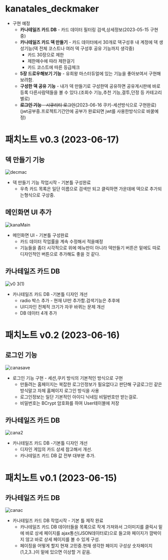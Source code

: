# kanatales_deckmaker

* 구현 예정
  * **카나테일즈 카드 DB** - 카드 데이터 필터링 검색,상세정보(2023-05-15 구현중)
  * **카나테일즈 카드 덱 만들기** - 카드 데이터에서 30개로 덱구성후 내 계정에 덱 생성기능(덱 전체 코스트나 여러 덱 구성후 공유 기능까지 생각중)
    * 카드 30장으로 제한
    * 제한매수에 따라 제한걸기
    * 카드 코스트에 따른 등급체크 
  * **5장 드로우해보기 기능** - 유희왕 마스터듀얼에 있는 기능을 좋아보여서 구현해 보려함.
  * **구성한 덱 공유 기능** - 내가 덱 만들기로 구성한덱 공유하면 공유게시판에 바로 등록 다른사람덱들을 볼 수 있다.(조회수 기능,추천 기능,결투,던정 등 카테고리별로)
  * ~~**로그인 기능** - 시큐리티 로그인~~(2023-06-16 쿠키-세션방식으로 구현완료)(jwt공부중.프로젝트기간안에 공부가 완료되면 jwt를 사용한방식으로 바꿀예정)

# 패치노트 v0.3 (2023-06-17)
## 덱 만들기 기능
![decmac](https://github.com/jungtaemin/kanatales_deckmaker/assets/96284736/defd42ae-cada-4209-af83-0e5ba1e36b7c)
* 덱 만들기 기능 작업시작 - 기본틀 구성완료
  * 우측 카드 목록은 일단 이름으로 검색만 되고 클릭하면 가운데에 덱으로 추가되는형식으로 구상중.
## 메인화면 UI 추가
![kanaMain](https://github.com/jungtaemin/kanatales_deckmaker/assets/96284736/8cf601c2-2766-4761-a15d-3da499253cb0)
* 메인화면 UI - 기본틀 구성완료
  * 카드 데이터 작업률을 계속 수정해서 적을예정
  * 기능들을 좀더 시각적으로 위에 메뉴만이 아니라 덱만들기 버튼은 밑에도 따로 디자인적인 버튼으로 추가해도 좋을 것 같다. 
## 카나테일즈 카드 DB
![v0 3(1)](https://github.com/jungtaemin/kanatales_deckmaker/assets/96284736/8342d7df-9763-4a75-b8ea-12bb969d0569)
* 카나테일즈 카드 DB -기본틀 디자인 개선
  * radio 박스 추가 - 현재 UI만 추가함.검색기능은 추후에
  * UI디자인 전체적 크기가 자꾸 바뀌는 문제 개선
  * DB 데이터 4개 추가 
# 패치노트 v0.2 (2023-06-16)
## 로그인 기능
![canasave](https://github.com/jungtaemin/kanatales_deckmaker/assets/96284736/06fd61e4-b94a-4e07-9ebc-2de06c64d0c9)
* 로그인 기능 구현 - 세션,쿠키 방식의 기본적인 방식으로 구현
  * 만들려는 홈페이지는 복잡한 로그인정보가 필요없다고 판단해 구글로그인 같은 방식말고 자체 홈페이지 로그인 방식을 사용
  * 로그인정보는 일단 기본적인 아이디 닉네임 비밀번호만 받는걸로.
  * 비밀번호는 BCrypt 암호화를 하여 User테이블에 저장
## 카나테일즈 카드 DB      
![cana2](https://github.com/jungtaemin/kanatales_deckmaker/assets/96284736/291f5e6a-6959-4c02-af1f-5eb6cef1b629)
* 카나테일즈 카드 DB -기본틀 디자인 개선
   * 디자인 게임의 카드 상세 참고해서 개선.
   * 카나테일즈 카드 DB 값 전부 대부분 추가.


     
   

# 패치노트 v0.1 (2023-06-15)
## 카나테일즈 카드 DB
![canac](https://github.com/jungtaemin/kanatales_deckmaker/assets/96284736/e15bd1ea-7280-4b86-bab7-075f2457910b)
* 카나테일즈 카드 DB 작업시작 - 기본 틀 제작 완료
  * 카나테일즈 카드 DB 데이터들을 목록으로 작게 가져와서 그이미지를 클릭시 밑에 바로 상세 페이지를 ajax통신(JSON데이터로)으로 들고와 페이지가 깜박이지 않고 바로 상세
  페이지를 볼 수 있게 구성.
  *  페이징을 어떻게 할지 현재 고민중.현재 생각한 페이지 구성상 숫자페이지(1,2,3..)이 밑에 있으면 이상할 거 같음.
